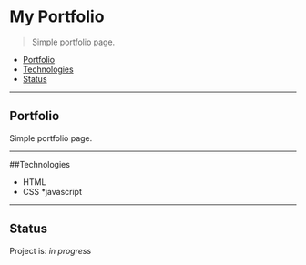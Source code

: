 # My Portfolio
> Simple portfolio page.

* [Portfolio](#portfolio)
* [Technologies](#technologies)
* [Status](#status)

***

## Portfolio 
Simple portfolio page.

***
##Technologies
* HTML
* CSS
*javascript

***
## Status
Project is: _in progress_